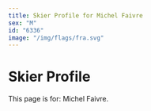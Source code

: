 ```yaml
---
title: Skier Profile for Michel Faivre
sex: "M"
id: "6336"
image: "/img/flags/fra.svg" 
---
```


# Skier Profile

This page is for: Michel Faivre.
    